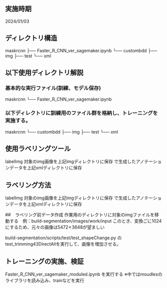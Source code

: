 ## 実施時期
2024/01/03


## ディレクトリ構造
maskrcnn
├── Faster_R_CNN_ver_sagemaker.ipynb
└── custombdd 
    ├── img
    ├── test
    └── xml

## 以下使用ディレクトリ解説

### 基本的な実行ファイル(訓練、モデル保存)
maskrcnn
└── Faster_R_CNN_ver_sagemaker.ipynb

### 以下ディレクトリに訓練用のファイル群を格納し、トレーニングを実施する。
maskrcnn
└── custombdd 
    ├── img
    ├── test
    └── xml

## 使用ラベリングツール
labelImg
対象のimg画像を上記imgディレクトリに保存
で生成したアノテーションデータを上記xmlディレクトリに保存


## ラベリング方法
labelImg
対象のimg画像を上記imgディレクトリに保存
で生成したアノテーションデータを上記xmlディレクトリに保存

##　ラベリング前データ作成
作業用のディレクトリに対象のimgファイルを移動する　例：build-segmentation/images/work/input
このとき、変換ごに1024にするため、元々の画像は5472 × 3648が望ましい

build-segmentation/scripts/test/test_shapeChange.py
の
test_trimming43DirectAllを実行して、画像を増加させる。

## トレーニングの実施、検証
Faster_R_CNN_ver_sagemaker_moduled.ipynb
を実行する
※中ではmoudlesのライブラリを読み込み、trainなどを実行



